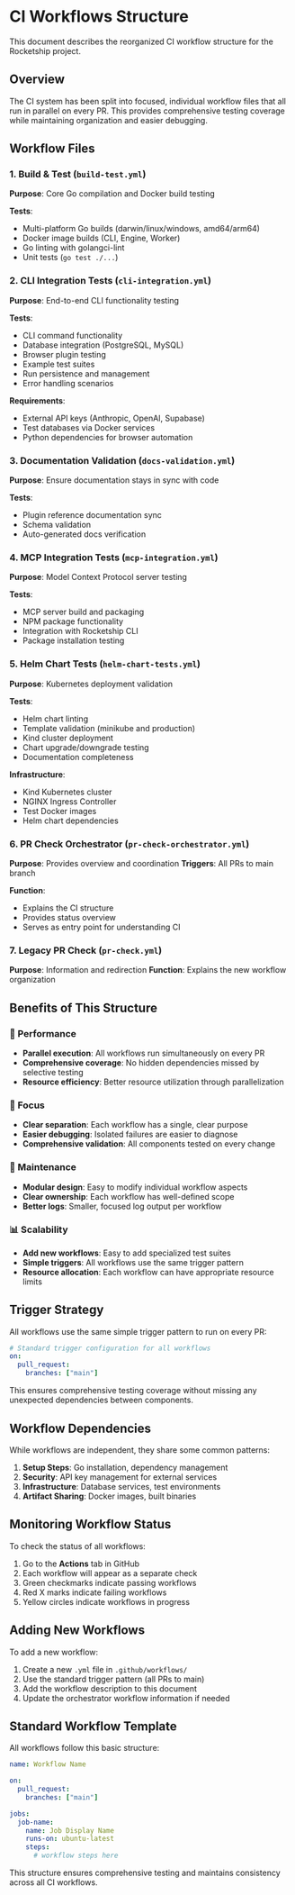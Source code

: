 # CI Workflows Structure

This document describes the reorganized CI workflow structure for the Rocketship project.

## Overview

The CI system has been split into focused, individual workflow files that all run in parallel on every PR. This provides comprehensive testing coverage while maintaining organization and easier debugging.

## Workflow Files

### 1. Build & Test (`build-test.yml`)

**Purpose**: Core Go compilation and Docker build testing

**Tests**:
- Multi-platform Go builds (darwin/linux/windows, amd64/arm64)
- Docker image builds (CLI, Engine, Worker)
- Go linting with golangci-lint
- Unit tests (`go test ./...`)

### 2. CLI Integration Tests (`cli-integration.yml`)

**Purpose**: End-to-end CLI functionality testing

**Tests**:
- CLI command functionality
- Database integration (PostgreSQL, MySQL)
- Browser plugin testing
- Example test suites
- Run persistence and management
- Error handling scenarios

**Requirements**:
- External API keys (Anthropic, OpenAI, Supabase)
- Test databases via Docker services
- Python dependencies for browser automation

### 3. Documentation Validation (`docs-validation.yml`)

**Purpose**: Ensure documentation stays in sync with code

**Tests**:
- Plugin reference documentation sync
- Schema validation
- Auto-generated docs verification

### 4. MCP Integration Tests (`mcp-integration.yml`)

**Purpose**: Model Context Protocol server testing

**Tests**:
- MCP server build and packaging
- NPM package functionality
- Integration with Rocketship CLI
- Package installation testing

### 5. Helm Chart Tests (`helm-chart-tests.yml`)

**Purpose**: Kubernetes deployment validation

**Tests**:
- Helm chart linting
- Template validation (minikube and production)
- Kind cluster deployment
- Chart upgrade/downgrade testing
- Documentation completeness

**Infrastructure**:
- Kind Kubernetes cluster
- NGINX Ingress Controller
- Test Docker images
- Helm chart dependencies

### 6. PR Check Orchestrator (`pr-check-orchestrator.yml`)

**Purpose**: Provides overview and coordination
**Triggers**: All PRs to main branch

**Function**:
- Explains the CI structure
- Provides status overview
- Serves as entry point for understanding CI

### 7. Legacy PR Check (`pr-check.yml`)

**Purpose**: Information and redirection
**Function**: Explains the new workflow organization

## Benefits of This Structure

### 🚀 Performance
- **Parallel execution**: All workflows run simultaneously on every PR
- **Comprehensive coverage**: No hidden dependencies missed by selective testing
- **Resource efficiency**: Better resource utilization through parallelization

### 🎯 Focus
- **Clear separation**: Each workflow has a single, clear purpose
- **Easier debugging**: Isolated failures are easier to diagnose
- **Comprehensive validation**: All components tested on every change

### 🔧 Maintenance
- **Modular design**: Easy to modify individual workflow aspects
- **Clear ownership**: Each workflow has well-defined scope
- **Better logs**: Smaller, focused log output per workflow

### 📊 Scalability
- **Add new workflows**: Easy to add specialized test suites
- **Simple triggers**: All workflows use the same trigger pattern
- **Resource allocation**: Each workflow can have appropriate resource limits

## Trigger Strategy

All workflows use the same simple trigger pattern to run on every PR:

```yaml
# Standard trigger configuration for all workflows
on:
  pull_request:
    branches: ["main"]
```

This ensures comprehensive testing coverage without missing any unexpected dependencies between components.

## Workflow Dependencies

While workflows are independent, they share some common patterns:

1. **Setup Steps**: Go installation, dependency management
2. **Security**: API key management for external services
3. **Infrastructure**: Database services, test environments
4. **Artifact Sharing**: Docker images, built binaries

## Monitoring Workflow Status

To check the status of all workflows:

1. Go to the **Actions** tab in GitHub
2. Each workflow will appear as a separate check
3. Green checkmarks indicate passing workflows
4. Red X marks indicate failing workflows
5. Yellow circles indicate workflows in progress

## Adding New Workflows

To add a new workflow:

1. Create a new `.yml` file in `.github/workflows/`
2. Use the standard trigger pattern (all PRs to main)
3. Add the workflow description to this document
4. Update the orchestrator workflow information if needed

## Standard Workflow Template

All workflows follow this basic structure:

```yaml
name: Workflow Name

on:
  pull_request:
    branches: ["main"]

jobs:
  job-name:
    name: Job Display Name
    runs-on: ubuntu-latest
    steps:
      # workflow steps here
```

This structure ensures comprehensive testing and maintains consistency across all CI workflows.